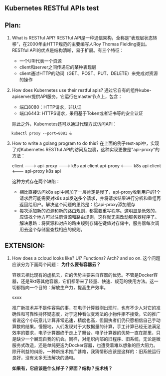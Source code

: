 ## Kubernetes RESTful APIs test

## Plan:

1. What is RESTful API?
   RESTful API是一种通信架构，全称是“表现层状态转移”，在2000年由HTTP规范的主要编写人Roy Thomas Fielding提出。
   RESTful API的优点是结构清晰，易于扩展。有三个特征：
   
   - 一个URI代表一个资源
   - client和server之间传递它的某种表现层
   - client通过HTTP的动词（GET、POST、PUT、DELETE）来完成对资源的操作

2. How does Kubernetes use their restful apis?
   通过它自有的组件kube-apiserver提供API服务，它运行在master节点上，包含：
   
   - 端口8080：HTTP请求，非认证
   - 端口6443: HTTPS请求，采用基于Token或者证书等的安全认证

   除此之外，Kubernetes还可以通过代理方式访问API：

```shell
   kubectl proxy --port=8081 &
```

3. How to write a golang program to do this?
   在上面的例子rest-api中，实现了对Kubernetes RESTful API的访问及包裹，这种实现更像是"api-proxy"的方法：
   
   client ---> api-proxy ---> k8s api
   client      api-proxy <--- k8s api
   client <--- api-proxy      k8s api

   这种方式存在两个缺陷：
   - 相比直接访问k8s api中间加了一层肯定是慢了，api-proxy收到用户的1个请求后可能需要对k8s api发送多个请求，并将请求结果进行分析和重组再返回给用户。解决这个问题的思路是：给api-proxy添加缓存
   - 每次添加新的资源和新的路由规则，都需要重写程序。这明显是低效的，应该找个地方可以注册资源和路由规则，这样就无需改动服务器程序了。解决思路：将资源和对应的路由规则存储在键值对存储中，服务器每次调用去这个存储里查找相应的规则。

## EXTENSION:

1. How does a ccloud looks like? UI? Functions? Arch? and so on.
   这个问题应该分为下面两个问题：
   **为什么要有容器云？**
  
   容器云相比现有的虚机云，它的优势主要来自容器的优势。不管是Docker容器，还是Rkt等其他容器，它们都带来了轻量、快速、规范的使用方法。这一切都指向一个目的：解放生产力，提高生产效率。

   sxxx
   
   推广新技术并不是件容易的事，在电子计算器刚出现时，也有不少人对它的准确性和可靠性持怀疑态度，对于这种看似变戏法的小物件拒不接受。它的推广者说这个小玩意儿计算非常迅速，精度也高，但固执者们仍只愿相信自己手动算数的结果。慢慢地，人们发现对于大数据量的计算，手工计算已经无法满足效率的要求，电子计算器终于走上了舞台。电子计算器的优势一直在那里，只是缺少一个展现自我的机会。同样，对组织内部的旧程序、旧系统，无论是微服务式改造，还是单纯更迭为Docker容器，也遭受着难以想象的巨大阻力。除开利益的纠纷，一种新技术推广甚难，我猜情形应该是这样的：旧系统运行良好，没有太多无法解决的通电。


   **如果有，它应该是什么样子？界面？结构？技术栈？**

